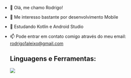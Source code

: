 - 👋 Olá, me chamo Rodrigo!
- 👀 Me interesso bastante por desenvolvimento Mobile
- 🌱 Estudando Kotlin e Android Studio
- 📫 Pode entrar em contato comigo através do meu email: rodrigo1aleixo@gmail.com
  
  <h2>Linguagens e Ferramentas:</h2>
  
  <p align="left">
    <a href="https://skillicons.dev">
      <img src="https://skillicons.dev/icons?i=kotlin,androidstudio" />
    </a>
  </p>
